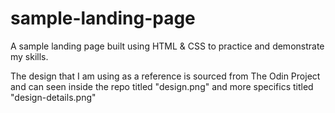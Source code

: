 # sample-landing-page
A sample landing page built using HTML &amp; CSS to practice and demonstrate my skills. 

The design that I am using as a reference is sourced from The Odin Project and can seen inside the repo titled "design.png" and more specifics titled "design-details.png"
 